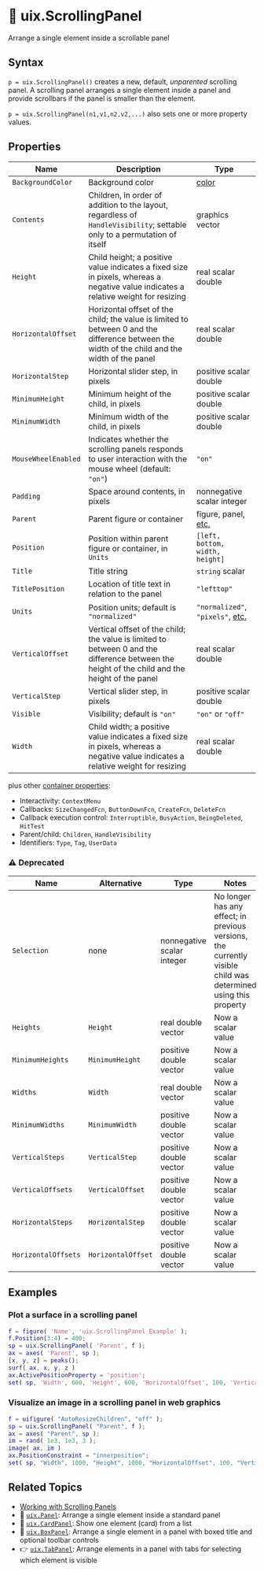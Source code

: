 # :scroll: uix.ScrollingPanel

Arrange a single element inside a scrollable panel

## Syntax

`p = uix.ScrollingPanel()` creates a new, default, *unparented* scrolling panel. A scrolling panel arranges a single element inside a panel and provide scrollbars if the panel is smaller than the element.

`p = uix.ScrollingPanel(n1,v1,n2,v2,...)` also sets one or more property values.

## Properties

| Name | Description | Type |
| --- | --- | --- |
| `BackgroundColor` | Background color | [color](https://www.mathworks.com/help/matlab/creating_plots/specify-plot-colors.html) |
| `Contents` | Children, in order of addition to the layout, regardless of `HandleVisibility`; settable only to a permutation of itself | graphics vector |
| `Height` | Child height; a positive value indicates a fixed size in pixels, whereas a negative value indicates a relative weight for resizing | real scalar double |
| `HorizontalOffset` | Horizontal offset of the child; the value is limited to between 0 and the difference between the width of the child and the width of the panel | real scalar double |
| `HorizontalStep` | Horizontal slider step, in pixels | positive scalar double |
| `MinimumHeight` | Minimum height of the child, in pixels | positive scalar double |
| `MinimumWidth` | Minimum width of the child, in pixels | positive scalar double |
| `MouseWheelEnabled` | Indicates whether the scrolling panels responds to user interaction with the mouse wheel (default: `"on"`) | `"on"` | `"off"` |
| `Padding` | Space around contents, in pixels | nonnegative scalar integer |
| `Parent` | Parent figure or container | figure, panel, [etc.](https://www.mathworks.com/help/matlab/ref/matlab.ui.container.panel-properties.html#mw_e4809363-1f35-4bc7-89f8-36ed9cccb017) |
| `Position` | Position within parent figure or container, in `Units` | `[left, bottom, width, height]` |
| `Title` | Title string | `string` scalar |
| `TitlePosition` | Location of title text in relation to the panel | `"lefttop"` | `"centertop"` | `"righttop"` | `"leftbottom"` | `"centerbottom"` | `"rightbottom"` |
| `Units` | Position units; default is `"normalized"` | `"normalized"`, `"pixels"`, [etc.](https://www.mathworks.com/help/matlab/ref/matlab.ui.container.panel-properties.html#bub8wap-1_sep_shared-Position) |
| `VerticalOffset` | Vertical offset of the child; the value is limited to between 0 and the difference between the height of the child and the height of the panel | real scalar double |
| `VerticalStep` | Vertical slider step, in pixels | positive scalar double |
| `Visible` | Visibility; default is `"on"` | `"on"` or `"off"` |
| `Width` | Child width; a positive value indicates a fixed size in pixels, whereas a negative value indicates a relative weight for resizing | real scalar double |

plus other [container properties](https://www.mathworks.com/help/matlab/ref/matlab.ui.container.panel-properties.html):
* Interactivity: `ContextMenu`
* Callbacks: `SizeChangedFcn`, `ButtonDownFcn`, `CreateFcn`, `DeleteFcn`
* Callback execution control: `Interruptible`, `BusyAction`, `BeingDeleted`, `HitTest`
* Parent/child: `Children`, `HandleVisibility`
* Identifiers: `Type`, `Tag`, `UserData`

### :warning: Deprecated

| Name | Alternative | Type | Notes |
| --- | --- | --- | --- |
| `Selection` | none | nonnegative scalar integer | No longer has any effect; in previous versions, the currently visible child was determined using this property |
| `Heights` | `Height` | real double vector | Now a scalar value |
| `MinimumHeights` | `MinimumHeight` | positive double vector | Now a scalar value |
| `Widths` | `Width` | real double vector | Now a scalar value |
| `MinimumWidths` | `MinimumWidth` | positive double vector | Now a scalar value |
| `VerticalSteps` | `VerticalStep` | positive double vector | Now a scalar value |
| `VerticalOffsets` | `VerticalOffset` | positive double vector | Now a scalar value |
| `HorizontalSteps` | `HorizontalStep` | positive double vector | Now a scalar value |
| `HorizontalOffsets` | `HorizontalOffset` | positive double vector | Now a scalar value |

## Examples

### Plot a surface in a scrolling panel

```matlab
f = figure( 'Name', 'uix.ScrollingPanel Example' );
f.Position(3:4) = 400;
sp = uix.ScrollingPanel( 'Parent', f );
ax = axes( 'Parent', sp );
[x, y, z] = peaks();
surf( ax, x, y, z )
ax.ActivePositionProperty = 'position';
set( sp, 'Width', 600, 'Height', 600, 'HorizontalOffset', 100, 'VerticalOffset', 100 )
```

### Visualize an image in a scrolling panel in web graphics

```matlab
f = uifigure( "AutoResizeChildren", "off" );
sp = uix.ScrollingPanel( "Parent", f );
ax = axes( "Parent", sp );
im = rand( 1e3, 1e3, 3 );
image( ax, im )
ax.PositionConstraint = "innerposition";
set( sp, "Width", 1000, "Height", 1000, "HorizontalOffset", 100, "VerticalOffset", 100 )
```

## Related Topics

* [Working with Scrolling Panels](WorkingWithScrollingPanels.md)
* :page_facing_up: [`uix.Panel`](uixPanel.md): Arrange a single element inside a standard panel
* :card_index: [`uix.CardPanel`](uixCardPanel.md): Show one element (card) from a list
* :black_square_button: [`uix.BoxPanel`](uixBoxPanel.md): Arrange a single element in a panel with boxed title and optional toolbar controls
* :point_right: [`uix.TabPanel`](uixTabPanel.md): Arrange elements in a panel with tabs for selecting which element is visible